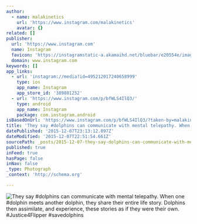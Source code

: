 ```yaml
---
author:
  - name: malakinetics
    url: 'https://www.instagram.com/malakinetics'
    avatar: {}
related: []
publisher:
  url: 'https://www.instagram.com'
  name: Instagram
  favicon: 'https://instagramstatic-a.akamaihd.net/bluebar/e20554e/images/ico/favicon.ico'
  domain: www.instagram.com
keywords: []
app_links:
  - url: 'instagram://media?id=495212017240658999'
    type: ios
    app_name: Instagram
    app_store_id: '389801252'
  - url: 'https://www.instagram.com/p/bfWLS4IlQ3/'
    type: android
    app_name: Instagram
    package: com.instagram.android
isBasedOnUrl: 'https://www.instagram.com/p/bfWLS4IlQ3/?taken-by=malakinetics'
title: 'They say #dolphins can communicate with mental telepathy. When one #dolphin meets another dolphin, they share their entire life story. Dolphins then assimilate, and experience, these stories as if they were their own. #Justice4Flipper #savedolphins'
datePublished: '2015-12-07T23:13:12.097Z'
dateModified: '2015-12-07T22:51:54.661Z'
sourcePath: _posts/2015-12-07-they-say-dolphins-can-communicate-with-mental-telepathy-wh.md
published: true
inFeed: true
hasPage: false
inNav: false
_type: Photograph
_context: 'http://schema.org'

---
```

![They say &num;dolphins can communicate with mental telepathy&period; When one &num;dolphin meets another dolphin&comma; they share their entire life story&period; Dolphins then assimilate&comma; and experience&comma; these stories as if they were their own&period; &num;Justice4Flipper &num;savedolphins](https://scontent.cdninstagram.com/hphotos-xpa1/t51.2885-15/e15/11312300_918763238186135_1496490748_n.jpg)